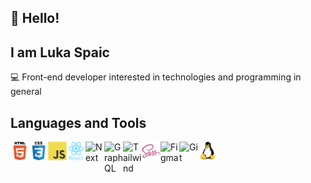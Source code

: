 ## 👋 Hello!
## I am Luka Spaic
💻 Front-end developer interested in technologies and programming in general

## Languages and Tools

<img align="left" alt="HTML5" width="30px" src="https://raw.githubusercontent.com/devicons/devicon/master/icons/html5/html5-original-wordmark.svg" />
<img align="left" alt="CSS3" width="30px" src="https://raw.githubusercontent.com/devicons/devicon/master/icons/css3/css3-original-wordmark.svg" />
<img align="left" alt="JavaScript" width="30px" src="https://raw.githubusercontent.com/devicons/devicon/master/icons/javascript/javascript-original.svg" />
<img align="left" alt="React" width="30px" src="https://raw.githubusercontent.com/devicons/devicon/master/icons/react/react-original-wordmark.svg" />
<img align="left" alt="Next" width="30px" src="https://www.svgrepo.com/show/354113/nextjs-icon.svg" />
<img align="left" alt="GraphQL" width="30px" src="https://www.vectorlogo.zone/logos/graphql/graphql-icon.svg" />
<img align="left" alt="Tailwind" width="30px" src="https://www.vectorlogo.zone/logos/tailwindcss/tailwindcss-icon.svg" />
<img align="left" alt="Sass" width="30px" src="https://raw.githubusercontent.com/devicons/devicon/master/icons/sass/sass-original.svg" />
<img align="left" alt="Figma" width="30px" src="https://www.vectorlogo.zone/logos/figma/figma-icon.svg" />
<img align="left" alt="Git" width="30px" src="https://www.vectorlogo.zone/logos/git-scm/git-scm-icon.svg" />
<img align="left" alt="Linux" width="30px" src="https://raw.githubusercontent.com/devicons/devicon/master/icons/linux/linux-original.svg" />

<!---
lukaspaic/lukaspaic is a ✨ special ✨ repository because its `README.md` (this file) appears on your GitHub profile.
You can click the Preview link to take a look at your changes.
--->
